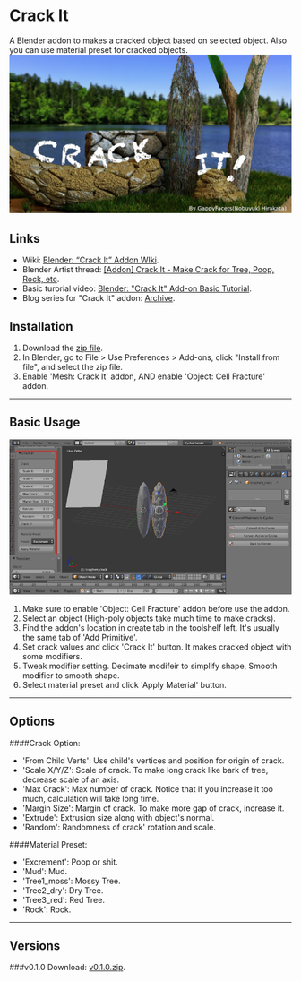 # Crack It
A Blender addon to makes a cracked object based on selected object. Also you can use material preset for cracked objects.
![crackit_title1](/src/crackit_present_title1_1_credit1.jpg)

## Links
* Wiki: [Blender: “Crack It” Addon WIki](http://gappyfacets.com/2016/08/11/blender-crack-addon-basic-tutorial/).
* Blender Artist thread: [[Addon] Crack It - Make Crack for Tree, Poop, Rock, etc](https://blenderartists.org/forum/showthread.php?404683-Addon-Crack-It-Make-Crack-for-Tree-Poop-Rock-etc).
* Basic turorial video: [Blender: "Crack It" Add-on Basic Tutorial](https://youtu.be/uzWfIk0z4z8).
* Blog series for "Crack It" addon: [Archive](http://gappyfacets.com/series/crackit_addon/).

## Installation
1. Download the [zip file](https://github.com/squarednob/crack_it/raw/master/crack_it.zip).
2. In Blender, go to File > Use Preferences > Add-ons, click "Install from file", and select the zip file.
3. Enable 'Mesh: Crack It' addon, AND enable 'Object: Cell Fracture' addon.

---


## Basic Usage
![crackit_tutorial_location1](/src/crackit_tutorial1_location1_sign1.png)

1. Make sure to enable 'Object: Cell Fracture' addon before use the addon.
2. Select an object (High-poly objects take much time to make cracks).
3. Find the addon's location in create tab in the toolshelf left. It's usually the same tab of 'Add Primitive'.
4. Set crack values and click 'Crack It' button. It makes cracked object with some modifiers.
5. Tweak modifier setting. Decimate modifeir to simplify shape, Smooth modifier to smooth shape.
6. Select material preset and click 'Apply Material' button.

---


## Options
####Crack Option:
* 'From Child Verts': Use child's vertices and position for origin of crack.
* 'Scale X/Y/Z': Scale of crack. To make long crack like bark of tree, decrease scale of an axis.
* 'Max Crack': Max number of crack. Notice that if you increase it too much, calculation will take long time.
* 'Margin Size': Margin of crack. To make more gap of crack, increase it.
* 'Extrude': Extrusion size along with object's normal.
* 'Random': Randomness of crack' rotation and scale.

####Material Preset:
* 'Excrement': Poop or shit.
* 'Mud': Mud.
* 'Tree1_moss': Mossy Tree.
* 'Tree2_dry': Dry Tree.
* 'Tree3_red': Red Tree.
* 'Rock': Rock.

---


## Versions
###v0.1.0
Download: [v0.1.0.zip](https://github.com/squarednob/crack_it/raw/master/crack_it.zip).
